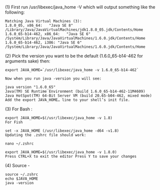 (1) First run /usr/libexec/java_home -V which will output something like the following:

    Matching Java Virtual Machines (3):
    1.8.0_05, x86_64:   "Java SE 8" /Library/Java/JavaVirtualMachines/jdk1.8.0_05.jdk/Contents/Home
    1.6.0_65-b14-462, x86_64:   "Java SE 6" /System/Library/Java/JavaVirtualMachines/1.6.0.jdk/Contents/Home
    1.6.0_65-b14-462, i386: "Java SE 6" /System/Library/Java/JavaVirtualMachines/1.6.0.jdk/Contents/Home

(2) Pick the version you want to be the default (1.6.0_65-b14-462 for arguments sake) then:

    export JAVA_HOME=`/usr/libexec/java_home -v 1.6.0_65-b14-462`

    Now when you run java -version you will see:

    java version "1.6.0_65"
    Java(TM) SE Runtime Environment (build 1.6.0_65-b14-462-11M4609)
    Java HotSpot(TM) 64-Bit Server VM (build 20.65-b04-462, mixed mode)
    Add the export JAVA_HOME… line to your shell’s init file.

(3) For Bash :

    export JAVA_HOME=$(/usr/libexec/java_home -v 1.8)
    For Fish 

    set -x JAVA_HOME (/usr/libexec/java_home -d64 -v1.8)
    Updating the .zshrc file should work:

    nano ~/.zshrc

    export JAVA_HOME=$(/usr/libexec/java_home -v 1.8.0)
    Press CTRL+X to exit the editor Press Y to save your changes

(4) Source -  

    source ~/.zshrc
    echo $JAVA_HOME
    java -version
